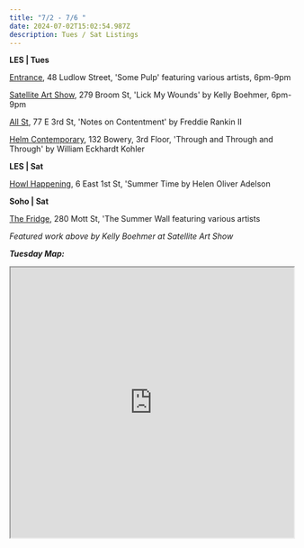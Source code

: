```yaml
---
title: "7/2 - 7/6 "
date: 2024-07-02T15:02:54.987Z
description: Tues / Sat Listings
---
```

**L﻿ES | Tues**

[Entrance](https://www.instagram.com/entrance.nyc/), 48 Ludlow Street, 'Some Pulp' featuring various artists, 6pm-9pm

[Satellite Art Show](https://www.instagram.com/satelliteartshow), 279 Broom St, 'Lick My Wounds' by Kelly Boehmer, 6pm-9pm

[All St](https://allstnyc.com/), 77 E 3rd St, 'Notes on Contentment' by Freddie Rankin II

[Helm Contemporary](https://www.helmcontemporary.com/), 132 Bowery, 3rd Floor, 'Through and Through and Through' by William Eckhardt Kohler

**L﻿ES | Sat**

[Howl Happening](https://www.howlarts.org/event/helen-oliver-adelson-summer-time/), 6 East 1st St, 'Summer Time by Helen Oliver Adelson

**S﻿oho | Sat**

[The Fridge](https://www.thefridge.tokyo/), 280 Mott St, 'The Summer Wall  featuring various artists

*F﻿eatured work above by Kelly Boehmer at Satellite Art Show*

***T﻿uesday Map:***

<iframe src="https://www.google.com/maps/d/u/1/embed?mid=15rcAyqjGbZ1_5zKvaMmlTS-Qo18Li_U&ehbc=2E312F" width="100%" height="480"></iframe>
